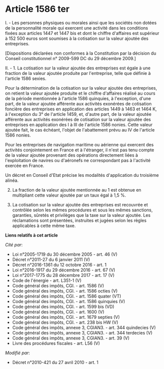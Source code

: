 # Article 1586 ter

I. - Les personnes physiques ou morales ainsi que les sociétés non dotées de la personnalité morale qui exercent une activité
dans les conditions fixées aux articles 1447 et 1447 bis et dont le chiffre d'affaires est supérieur à 152 500 euros sont
soumises à la cotisation sur la valeur ajoutée des entreprises.

[Dispositions déclarées non conformes à la Constitution par la décision du Conseil constitutionnel n° 2009-599 DC du 29
décembre 2009.]

II. - 1. La cotisation sur la valeur ajoutée des entreprises est égale à une fraction de la valeur ajoutée produite par
l'entreprise, telle que définie à l'article 1586 sexies.

Pour la détermination de la cotisation sur la valeur ajoutée des entreprises, on retient la valeur ajoutée produite et le
chiffre d'affaires réalisé au cours de la période mentionnée à l'article 1586 quinquies, à l'exception, d'une part, de la
valeur ajoutée afférente aux activités exonérées de cotisation foncière des entreprises en application des articles 1449 à
1463 et 1464 K, à l'exception du 3° de l'article 1459, et, d'autre part, de la valeur ajoutée afférente aux activités
exonérées de cotisation sur la valeur ajoutée des entreprises en application des I à III de l'article 1586 nonies. Cette
valeur ajoutée fait, le cas échéant, l'objet de l'abattement prévu au IV de l'article 1586 nonies.

Pour les entreprises de navigation maritime ou aérienne qui exercent des activités conjointement en France et à l'étranger,
il n'est pas tenu compte de la valeur ajoutée provenant des opérations directement liées à l'exploitation de navires ou
d'aéronefs ne correspondant pas à l'activité exercée en France.

Un décret en Conseil d'Etat précise les modalités d'application du troisième alinéa.

2. La fraction de la valeur ajoutée mentionnée au 1 est obtenue en multipliant cette valeur ajoutée par un taux égal à 1,5 %.

3. La cotisation sur la valeur ajoutée des entreprises est recouvrée et contrôlée selon les mêmes procédures et sous les
mêmes sanctions, garanties, sûretés et privilèges que la taxe sur la valeur ajoutée. Les réclamations sont présentées,
instruites et jugées selon les règles applicables à cette même taxe.

**Liens relatifs à cet article**

_Cité par_:

  - Loi n°2005-1719 du 30 décembre 2005 - art. 46 (V)
  - Décret n°2011-27 du 6 janvier 2011 (V)
  - Décret n°2016-1361 du 12 octobre 2016 - art. 1
  - Loi n°2016-1917 du 29 décembre 2016 - art. 67 (V)
  - Loi n°2017-1775 du 28 décembre 2017 - art. 17 (V)
  - Code de l'énergie - art. L351-1 (V)
  - Code général des impôts, CGI. - art. 1586 (V)
  - Code général des impôts, CGI. - art. 1586 octies (V)
  - Code général des impôts, CGI. - art. 1586 quater (VT)
  - Code général des impôts, CGI. - art. 1586 quinquies (V)
  - Code général des impôts, CGI. - art. 1599 bis (VD)
  - Code général des impôts, CGI. - art. 1600 (V)
  - Code général des impôts, CGI. - art. 1679 septies (V)
  - Code général des impôts, CGI. - art. 238 bis HW (V)
  - Code général des impôts, annexe 3, CGIAN3. - art. 344 quindecies (V)
  - Code général des impôts, annexe 3, CGIAN3. - art. 344 terdecies (V)
  - Code général des impôts, annexe 3, CGIAN3. - art. 39 (V)
  - Livre des procédures fiscales - art. L56 (V)

_Modifié par_:

  - Décret n°2010-421  du 27 avril 2010 - art. 1
